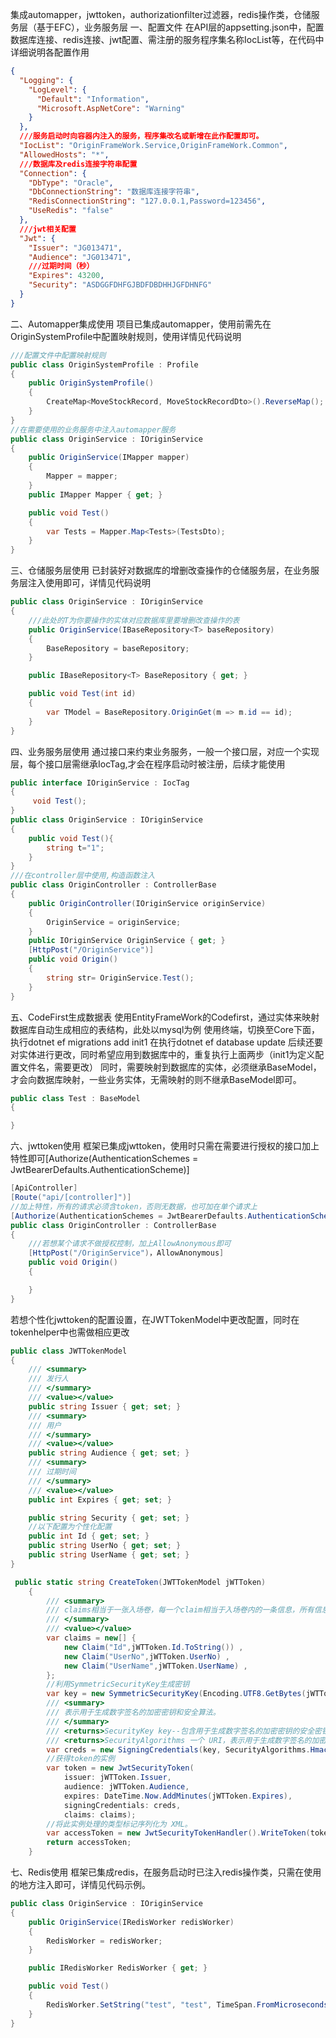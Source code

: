 
集成automapper，jwttoken，authorizationfilter过滤器，redis操作类，仓储服务层（基于EFC），业务服务层
一、配置文件
在API层的appsetting.json中，配置数据库连接、redis连接、jwt配置、需注册的服务程序集名称IocList等，在代码中详细说明各配置作用

```json
{
  "Logging": {
    "LogLevel": {
      "Default": "Information",
      "Microsoft.AspNetCore": "Warning"
    }
  },
  ///服务启动时向容器内注入的服务，程序集改名或新增在此作配置即可。
  "IocList": "OriginFrameWork.Service,OriginFrameWork.Common",
  "AllowedHosts": "*",
  ///数据库及redis连接字符串配置
  "Connection": {
    "DbType": "Oracle",
    "DbConnectionString": "数据库连接字符串",
    "RedisConnectionString": "127.0.0.1,Password=123456",
    "UseRedis": "false"
  },
  ///jwt相关配置
  "Jwt": {
    "Issuer": "JG013471",
    "Audience": "JG013471",
	///过期时间（秒）
    "Expires": 43200,
    "Security": "ASDGGFDHFGJBDFDBDHHJGFDHNFG"
  }
}
```

二、Automapper集成使用
项目已集成automapper，使用前需先在OriginSystemProfile中配置映射规则，使用详情见代码说明

```csharp
///配置文件中配置映射规则
public class OriginSystemProfile : Profile
{
    public OriginSystemProfile()
    {
        CreateMap<MoveStockRecord, MoveStockRecordDto>().ReverseMap();
    }
}
//在需要使用的业务服务中注入automapper服务
public class OriginService : IOriginService
{
    public OriginService(IMapper mapper)
    {
        Mapper = mapper;
    }
    public IMapper Mapper { get; }

    public void Test()
    {
        var Tests = Mapper.Map<Tests>(TestsDto);
    }
}
```

三、仓储服务层使用
已封装好对数据库的增删改查操作的仓储服务层，在业务服务层注入使用即可，详情见代码说明

```csharp
public class OriginService : IOriginService
{
	///此处的T为你要操作的实体对应数据库里要增删改查操作的表
    public OriginService(IBaseRepository<T> baseRepository)
    {
        BaseRepository = baseRepository;
    }

    public IBaseRepository<T> BaseRepository { get; }

    public void Test(int id)
    {
        var TModel = BaseRepository.OriginGet(m => m.id == id);
    }
}
```

四、业务服务层使用
通过接口来约束业务服务，一般一个接口层，对应一个实现层，每个接口层需继承IocTag,才会在程序启动时被注册，后续才能使用

```csharp
public interface IOriginService : IocTag
{
	 void Test();
}
public class OriginService : IOriginService
{
	public void Test(){
		string t="1";
	}
}
///在controller层中使用,构造函数注入
public class OriginController : ControllerBase
{
    public OriginController(IOriginService originService)
    {
        OriginService = originService;
    }
    public IOriginService OriginService { get; }
    [HttpPost("/OriginService")]
    public void Origin()
    {
 		string str= OriginService.Test();
    }
}
```

五、CodeFirst生成数据表
使用EntityFrameWork的Codefirst，通过实体来映射数据库自动生成相应的表结构，此处以mysql为例
使用终端，切换至Core下面，执行dotnet ef migrations add init1
在执行dotnet ef database update
后续还要对实体进行更改，同时希望应用到数据库中的，重复执行上面两步（init1为定义配置文件名，需要更改）
同时，需要映射到数据库的实体，必须继承BaseModel，才会向数据库映射，一些业务实体，无需映射的则不继承BaseModel即可。

```csharp
public class Test : BaseModel
{

}
```

六、jwttoken使用
框架已集成jwttoken，使用时只需在需要进行授权的接口加上特性即可[Authorize(AuthenticationSchemes = JwtBearerDefaults.AuthenticationScheme)]

```csharp
[ApiController]
[Route("api/[controller]")]
//加上特性，所有的请求必须含token，否则无数据，也可加在单个请求上
[Authorize(AuthenticationSchemes = JwtBearerDefaults.AuthenticationScheme)]
public class OriginController : ControllerBase
{
	///若想某个请求不做授权控制，加上AllowAnonymous即可
    [HttpPost("/OriginService")，AllowAnonymous]
    public void Origin()
    {

    }
}
```

若想个性化jwttoken的配置设置，在JWTTokenModel中更改配置，同时在tokenhelper中也需做相应更改

```csharp
public class JWTTokenModel
{
    /// <summary>
    /// 发行人
    /// </summary>
    /// <value></value>
    public string Issuer { get; set; }
    /// <summary>
    /// 用户
    /// </summary>
    /// <value></value>
    public string Audience { get; set; }
    /// <summary>
    /// 过期时间
    /// </summary>
    /// <value></value>
    public int Expires { get; set; }

    public string Security { get; set; }
	//以下配置为个性化配置
    public int Id { get; set; }
    public string UserNo { get; set; }
    public string UserName { get; set; }
}
```

```csharp
 public static string CreateToken(JWTTokenModel jWTToken)
    {
        /// <summary>
        /// claims相当于一张入场卷，每一个claim相当于入场卷内的一条信息，所有信息组合起来决定你是否可以入场，此处的claim的信息，需和JWTTokenModel中的信息对上
        /// </summary>
        /// <value></value>
        var claims = new[] {
            new Claim("Id",jWTToken.Id.ToString()) ,
            new Claim("UserNo",jWTToken.UserNo) ,
            new Claim("UserName",jWTToken.UserName) ,
        };
        //利用SymmetricSecurityKey生成密钥
        var key = new SymmetricSecurityKey(Encoding.UTF8.GetBytes(jWTToken.Security));
        /// <summary>
        /// 表示用于生成数字签名的加密密钥和安全算法。
        /// </summary>
        /// <returns>SecurityKey key--包含用于生成数字签名的加密密钥的安全密钥。</returns>
        /// <returns>SecurityAlgorithms 一个 URI，表示用于生成数字签名的加密算法。</returns>
        var creds = new SigningCredentials(key, SecurityAlgorithms.HmacSha256);
        //获得token的实例
        var token = new JwtSecurityToken(
            issuer: jWTToken.Issuer,
            audience: jWTToken.Audience,
            expires: DateTime.Now.AddMinutes(jWTToken.Expires),
            signingCredentials: creds,
            claims: claims);
        //将此实例处理的类型标记序列化为 XML。
        var accessToken = new JwtSecurityTokenHandler().WriteToken(token);
        return accessToken;
    }
```

七、Redis使用
框架已集成redis，在服务启动时已注入redis操作类，只需在使用的地方注入即可，详情见代码示例。

```csharp
public class OriginService : IOriginService
{
    public OriginService(IRedisWorker redisWorker)
    {
        RedisWorker = redisWorker;
    }

    public IRedisWorker RedisWorker { get; }

    public void Test()
    {
        RedisWorker.SetString("test", "test", TimeSpan.FromMicroseconds(1));
    }
}
```

